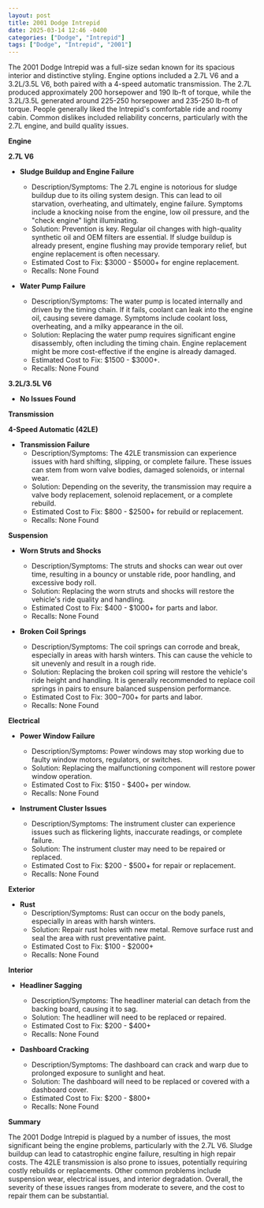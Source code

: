 ```yaml
---
layout: post
title: 2001 Dodge Intrepid
date: 2025-03-14 12:46 -0400
categories: ["Dodge", "Intrepid"]
tags: ["Dodge", "Intrepid", "2001"]
---
```

The 2001 Dodge Intrepid was a full-size sedan known for its spacious interior and distinctive styling. Engine options included a 2.7L V6 and a 3.2L/3.5L V6, both paired with a 4-speed automatic transmission. The 2.7L produced approximately 200 horsepower and 190 lb-ft of torque, while the 3.2L/3.5L generated around 225-250 horsepower and 235-250 lb-ft of torque. People generally liked the Intrepid's comfortable ride and roomy cabin. Common dislikes included reliability concerns, particularly with the 2.7L engine, and build quality issues.

**Engine**

**2.7L V6**

*   **Sludge Buildup and Engine Failure**
    *   Description/Symptoms: The 2.7L engine is notorious for sludge buildup due to its oiling system design. This can lead to oil starvation, overheating, and ultimately, engine failure. Symptoms include a knocking noise from the engine, low oil pressure, and the "check engine" light illuminating.
    *   Solution: Prevention is key. Regular oil changes with high-quality synthetic oil and OEM filters are essential. If sludge buildup is already present, engine flushing may provide temporary relief, but engine replacement is often necessary.
    *   Estimated Cost to Fix: $3000 - $5000+ for engine replacement.
    *   Recalls: None Found

*   **Water Pump Failure**
    *   Description/Symptoms: The water pump is located internally and driven by the timing chain. If it fails, coolant can leak into the engine oil, causing severe damage. Symptoms include coolant loss, overheating, and a milky appearance in the oil.
    *   Solution: Replacing the water pump requires significant engine disassembly, often including the timing chain. Engine replacement might be more cost-effective if the engine is already damaged.
    *   Estimated Cost to Fix: $1500 - $3000+.
    *   Recalls: None Found

**3.2L/3.5L V6**

*   **No Issues Found**

**Transmission**

**4-Speed Automatic (42LE)**

*   **Transmission Failure**
    *   Description/Symptoms: The 42LE transmission can experience issues with hard shifting, slipping, or complete failure. These issues can stem from worn valve bodies, damaged solenoids, or internal wear.
    *   Solution: Depending on the severity, the transmission may require a valve body replacement, solenoid replacement, or a complete rebuild.
    *   Estimated Cost to Fix: $800 - $2500+ for rebuild or replacement.
    *   Recalls: None Found

**Suspension**

*   **Worn Struts and Shocks**
    *   Description/Symptoms: The struts and shocks can wear out over time, resulting in a bouncy or unstable ride, poor handling, and excessive body roll.
    *   Solution: Replacing the worn struts and shocks will restore the vehicle's ride quality and handling.
    *   Estimated Cost to Fix: $400 - $1000+ for parts and labor.
    *   Recalls: None Found

*   **Broken Coil Springs**
    * Description/Symptoms: The coil springs can corrode and break, especially in areas with harsh winters. This can cause the vehicle to sit unevenly and result in a rough ride.
    * Solution: Replacing the broken coil spring will restore the vehicle's ride height and handling. It is generally recommended to replace coil springs in pairs to ensure balanced suspension performance.
    * Estimated Cost to Fix: $300-$700+ for parts and labor.
    * Recalls: None Found

**Electrical**

*   **Power Window Failure**
    *   Description/Symptoms: Power windows may stop working due to faulty window motors, regulators, or switches.
    *   Solution: Replacing the malfunctioning component will restore power window operation.
    *   Estimated Cost to Fix: $150 - $400+ per window.
    *   Recalls: None Found

*   **Instrument Cluster Issues**
    *   Description/Symptoms: The instrument cluster can experience issues such as flickering lights, inaccurate readings, or complete failure.
    *   Solution: The instrument cluster may need to be repaired or replaced.
    *   Estimated Cost to Fix: $200 - $500+ for repair or replacement.
    *   Recalls: None Found

**Exterior**

*   **Rust**
    *   Description/Symptoms: Rust can occur on the body panels, especially in areas with harsh winters.
    *   Solution: Repair rust holes with new metal. Remove surface rust and seal the area with rust preventative paint.
    *   Estimated Cost to Fix: $100 - $2000+
    *   Recalls: None Found

**Interior**

*   **Headliner Sagging**
    *   Description/Symptoms: The headliner material can detach from the backing board, causing it to sag.
    *   Solution: The headliner will need to be replaced or repaired.
    *   Estimated Cost to Fix: $200 - $400+
    *   Recalls: None Found

*   **Dashboard Cracking**
    *   Description/Symptoms: The dashboard can crack and warp due to prolonged exposure to sunlight and heat.
    *   Solution: The dashboard will need to be replaced or covered with a dashboard cover.
    *   Estimated Cost to Fix: $200 - $800+
    *   Recalls: None Found

**Summary**

The 2001 Dodge Intrepid is plagued by a number of issues, the most significant being the engine problems, particularly with the 2.7L V6. Sludge buildup can lead to catastrophic engine failure, resulting in high repair costs. The 42LE transmission is also prone to issues, potentially requiring costly rebuilds or replacements. Other common problems include suspension wear, electrical issues, and interior degradation. Overall, the severity of these issues ranges from moderate to severe, and the cost to repair them can be substantial.

